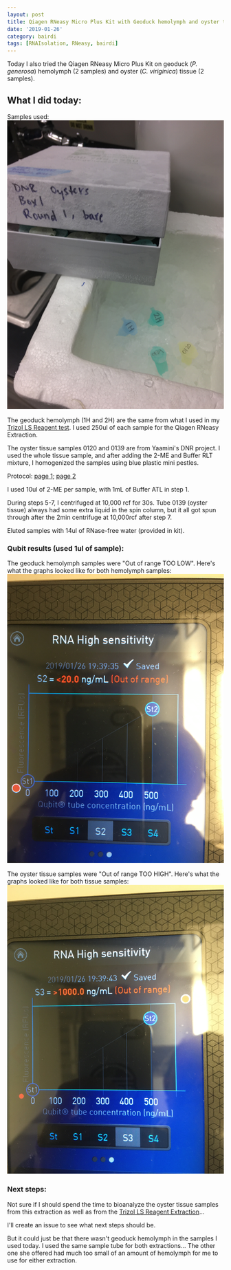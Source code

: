 ```yaml
---
layout: post
title: Qiagen RNeasy Micro Plus Kit with Geoduck hemolymph and oyster tissue
date: '2019-01-26'
category: bairdi
tags: [RNAIsolation, RNeasy, bairdi]
---
```

Today I also tried the Qiagen RNeasy Micro Plus Kit on geoduck (_P. generosa_) hemolymph (2 samples) and oyster (_C. viriginica_) tissue (2 samples). 

## What I did today:   
Samples used:    
![img](../notebook-images/012619-rneasykit-test/samples-used.jpg)

The geoduck hemolymph (1H and 2H) are the same from what I used in my [Trizol LS Reagent test](https://grace-ac.github.io/trizol-with-geo-and-oyster/). I used 250ul of each sample for the Qiagen RNeasy Extraction. 

The oyster tissue samples 0120 and 0139 are from Yaamini's DNR project. I used the whole tissue sample, and after adding the 2-ME and Buffer RLT mixture, I homogenized the samples using blue plastic mini pestles. 

Protocol: [page 1](https://github.com/grace-ac/grace-ac.github.io/blob/master/notebook-images/012619-rneasykit-test/RNeasy-protocol-1.jpg); [page 2](https://github.com/grace-ac/grace-ac.github.io/blob/master/notebook-images/012619-rneasykit-test/RNeasy-protocol-2.jpg)

I used 10ul of 2-ME per sample, with 1mL of Buffer ATL in step 1. 

During steps 5-7, I centrifuged at 10,000 rcf for 30s. Tube 0139 (oyster tissue) always had some extra liquid in the spin column, but it all got spun through after the 2min centrifuge at 10,000rcf after step 7. 

Eluted samples with 14ul of RNase-free water (provided in kit).

### Qubit results (used 1ul of sample):

The geoduck hemolymph samples were "Out of range TOO LOW". Here's what the graphs looked like for both hemolymph samples:   
![img](../notebook-images/012619-rneasykit-test/graph-too-low.jpg)

The oyster tissue samples were "Out of range TOO HIGH". Here's what the graphs looked like for both tissue samples:   
![img](../notebook-images/012619-rneasykit-test/graph-too-high.jpg)

### Next steps:    
Not sure if I should spend the time to bioanalyze the oyster tissue samples from this extraction as well as from the [Trizol LS Reagent Extraction](https://grace-ac.github.io/trizol-with-geo-and-oyster/)... 

I'll create an issue to see what next steps should be. 

But it could just be that there wasn't geoduck hemolymph in the samples I used today. I used the same sample tube for both extractions... The other one she offered had much too small of an amount of hemolymph for me to use for either extraction. 
